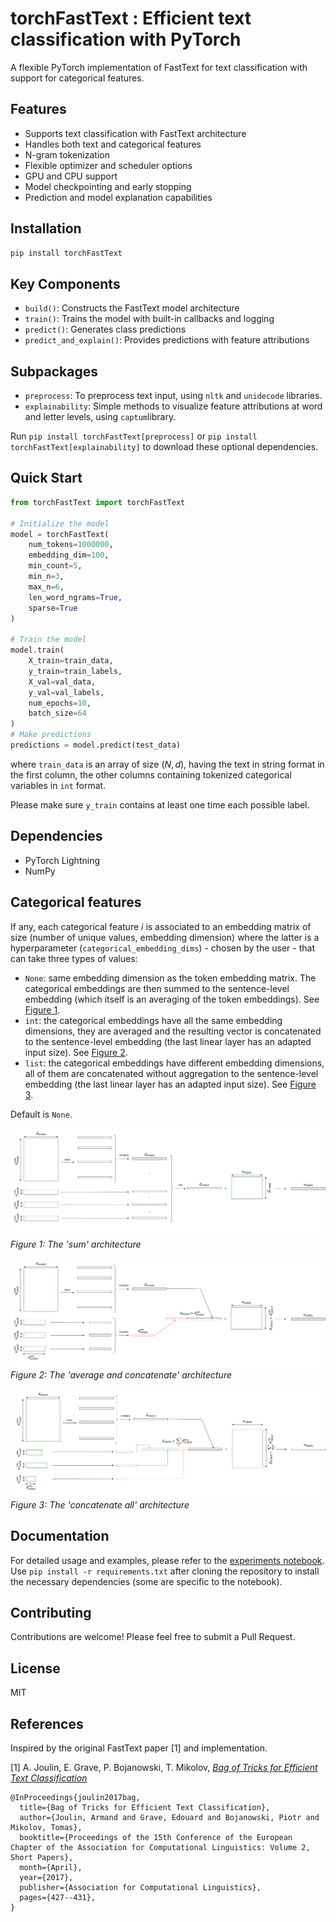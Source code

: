 # torchFastText : Efficient text classification with PyTorch

A flexible PyTorch implementation of FastText for text classification with support for categorical features.

## Features

- Supports text classification with FastText architecture
- Handles both text and categorical features
- N-gram tokenization
- Flexible optimizer and scheduler options
- GPU and CPU support
- Model checkpointing and early stopping
- Prediction and model explanation capabilities

## Installation

```bash
pip install torchFastText
```

## Key Components

- `build()`: Constructs the FastText model architecture
- `train()`: Trains the model with built-in callbacks and logging
- `predict()`: Generates class predictions
- `predict_and_explain()`: Provides predictions with feature attributions

## Subpackages

- `preprocess`: To preprocess text input, using `nltk` and `unidecode` libraries.
- `explainability`: Simple methods to visualize feature attributions at word and letter levels, using `captum`library.

Run `pip install torchFastText[preprocess]` or `pip install torchFastText[explainability]` to download these optional dependencies.


## Quick Start

```python
from torchFastText import torchFastText

# Initialize the model
model = torchFastText(
    num_tokens=1000000,
    embedding_dim=100,
    min_count=5,
    min_n=3,
    max_n=6,
    len_word_ngrams=True,
    sparse=True
)

# Train the model
model.train(
    X_train=train_data,
    y_train=train_labels,
    X_val=val_data,
    y_val=val_labels,
    num_epochs=10,
    batch_size=64
)
# Make predictions
predictions = model.predict(test_data)
```

where ```train_data``` is an array of size $(N,d)$, having the text in string format in the first column, the other columns containing tokenized categorical variables in `int` format.

Please make sure `y_train` contains at least one time each possible label.

## Dependencies

- PyTorch Lightning
- NumPy

## Categorical features

If any, each categorical feature $i$ is associated to an embedding matrix of size (number of unique values, embedding dimension) where the latter is a hyperparameter (`categorical_embedding_dims`) - chosen by the user - that can take three types of values:

- `None`: same embedding dimension as the token embedding matrix. The categorical embeddings are then summed to the sentence-level embedding (which itself is an averaging of the token embeddings). See [Figure 1](#Default-architecture).
- `int`: the categorical embeddings have all the same embedding dimensions, they are averaged and the resulting vector is concatenated to the sentence-level embedding (the last linear layer has an adapted input size). See [Figure 2](#avg-architecture).
- `list`: the categorical embeddings have different embedding dimensions, all of them are concatenated without aggregation to the sentence-level embedding (the last linear layer has an adapted input size). See [Figure 3](#concat-architecture).

Default is `None`.

<a name="figure-1"></a>
![Default-architecture](images/NN.drawio.png "Default architecture")  
*Figure 1: The 'sum' architecture*

<a name="figure-2"></a>
![avg-architecture](images/avg_concat.png "Default architecture")  
*Figure 2: The 'average and concatenate' architecture*

<a name="figure-3"></a>
![concat-architecture](images/full_concat.png "Default architecture")  
*Figure 3: The 'concatenate all' architecture*

## Documentation

For detailed usage and examples, please refer to the [experiments notebook](experiments.ipynb). Use `pip install -r requirements.txt` after cloning the repository to install the necessary dependencies (some are specific to the notebook).

## Contributing

Contributions are welcome! Please feel free to submit a Pull Request.

## License

MIT


## References

Inspired by the original FastText paper [1] and implementation.

[1] A. Joulin, E. Grave, P. Bojanowski, T. Mikolov, [*Bag of Tricks for Efficient Text Classification*](https://arxiv.org/abs/1607.01759)

```
@InProceedings{joulin2017bag,
  title={Bag of Tricks for Efficient Text Classification},
  author={Joulin, Armand and Grave, Edouard and Bojanowski, Piotr and Mikolov, Tomas},
  booktitle={Proceedings of the 15th Conference of the European Chapter of the Association for Computational Linguistics: Volume 2, Short Papers},
  month={April},
  year={2017},
  publisher={Association for Computational Linguistics},
  pages={427--431},
}
```
